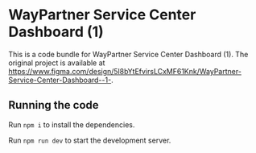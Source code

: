 
  # WayPartner Service Center Dashboard (1)

  This is a code bundle for WayPartner Service Center Dashboard (1). The original project is available at https://www.figma.com/design/5l8bYtEfvirsLCxMF61Knk/WayPartner-Service-Center-Dashboard--1-.

  ## Running the code

  Run `npm i` to install the dependencies.

  Run `npm run dev` to start the development server.
  